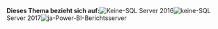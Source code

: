 **Dieses Thema bezieht sich auf:**![Keine](media/no.png)-SQL Server 2016![keine](media/no.png)-SQL Server 2017![ja](media/yes.png)-Power-BI-Berichtsserver